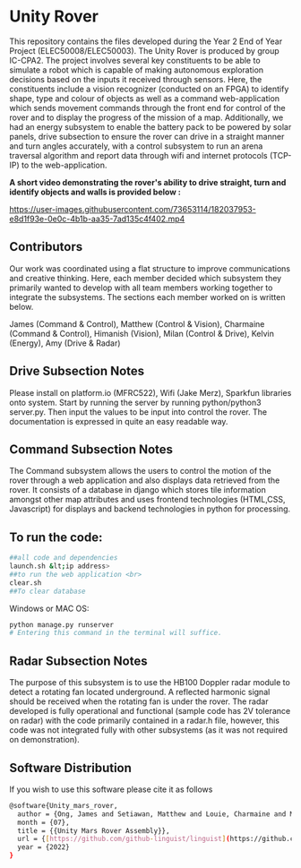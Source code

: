# Unity Rover

This repository contains the files developed during the Year 2 End of Year Project (ELEC50008/ELEC50003). The Unity Rover is produced by group IC-CPA2. The project involves several key constituents to be able to simulate a robot which is capable of making autonomous exploration decisions based on the inputs it received through sensors. Here, the constituents include a vision recognizer (conducted on an FPGA) to identify shape, type and colour of objects as well as a command web-application which sends movement commands through the front end for control of the rover and to display the progress of the mission of a map. Additionally, we had an energy subsystem to enable the battery pack to be powered by solar panels, drive subsection to ensure the rover can drive in a straight manner and turn angles accurately, with a control subsystem to run an arena traversal algorithm and report data through wifi and internet protocols (TCP-IP) to the web-application. 

**A short video demonstrating the rover's ability to drive straight, turn and identify objects and walls is provided below :**

https://user-images.githubusercontent.com/73653114/182037953-e8d1f93e-0e0c-4b1b-aa35-7ad135c4f402.mp4

## Contributors

Our work was coordinated using a flat structure to improve communications and creative thinking. Here, each member decided which subsystem they primarily wanted to develop with all team members working together to integrate the subsystems. The sections each member worked on is written below. 

James (Command & Control),
Matthew (Control & Vision),
Charmaine (Command & Control),
Himanish (Vision),
Milan (Control & Drive),
Kelvin (Energy),
Amy (Drive & Radar)

## Drive Subsection Notes
Please install on platform.io (MFRC522), Wifi (Jake Merz), Sparkfun libraries onto system. Start by running the server by running python/python3 server.py. Then input the values to be input into control the rover. The documentation is expressed in quite an easy readable way.

## Command Subsection Notes
The Command subsystem allows the users to control the motion of the rover through a web application and also displays data retrieved from the rover. It consists of a database in django which stores tile information amongst other map attributes and uses frontend technologies (HTML,CSS, Javascript) for displays and backend technologies in python for processing.  

## To run the code:
```bash 
##all code and dependencies
launch.sh &lt;ip address>
##to run the web application <br>
clear.sh
##To clear database 
```
Windows or MAC OS:
```bash
python manage.py runserver 
# Entering this command in the terminal will suffice. 
```
## Radar Subsection Notes

The purpose of this subsystem is to use the HB100 Doppler radar module to detect a rotating fan located underground. A reflected harmonic signal should be received when the rotating fan is under the rover. The radar developed is fully operational and functional (sample code has 2V tolerance on radar) with the code primarily contained in a radar.h file, however, this code was not integrated fully with other subsystems (as it was not required on demonstration). 

## Software Distribution 
If you wish to use this software please cite it as follows 
```bash
@software{Unity_mars_rover,
  author = {Ong, James and Setiawan, Matthew and Louie, Charmaine and Mang, Hao Jian and Joshi, Himanish and Paczai, Milan and Yau, Amy },
  month = {07},
  title = {{Unity Mars Rover Assembly}},
  url = {[https://github.com/github-linguist/linguist](https://github.com/JamesOngICL/Unity-Mars-Rover)},
  year = {2022}
}
```
